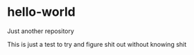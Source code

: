 # hello-world
Just another repository


This is just a test to try and figure shit out without knowing shit
